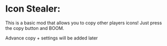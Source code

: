 # Icon Stealer:

This is a basic mod that allows you to copy other players icons!
Just press the copy button and BOOM.

Advance copy + settings will be added later